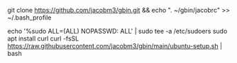 git clone https://github.com/jacobm3/gbin.git && echo ". ~/gbin/jacobrc" >> ~/.bash_profile

echo '%sudo  ALL=(ALL) NOPASSWD: ALL' | sudo tee -a /etc/sudoers
sudo apt install curl
curl -fsSL https://raw.githubusercontent.com/jacobm3/gbin/main/ubuntu-setup.sh | bash 
